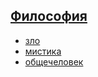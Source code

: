 ## [Философия](https://thesaurus-dostoevsky.github.io/Thesaurus/philosophy)
* [зло](https://thesaurus-dostoevsky.github.io/Thesaurus/зло)
* [мистика](https://thesaurus-dostoevsky.github.io/Thesaurus/мистика)
* [общечеловек](https://thesaurus-dostoevsky.github.io/Thesaurus/общечеловек)
